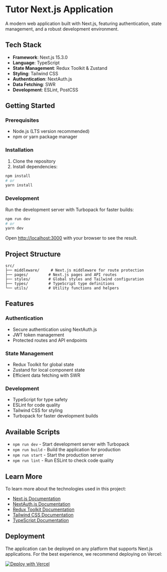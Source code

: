# Tutor Next.js Application

A modern web application built with Next.js, featuring authentication, state management, and a robust development environment.

## Tech Stack

- **Framework**: Next.js 15.3.0
- **Language**: TypeScript
- **State Management**: Redux Toolkit & Zustand
- **Styling**: Tailwind CSS
- **Authentication**: NextAuth.js
- **Data Fetching**: SWR
- **Development**: ESLint, PostCSS

## Getting Started

### Prerequisites

- Node.js (LTS version recommended)
- npm or yarn package manager

### Installation

1. Clone the repository
2. Install dependencies:

```bash
npm install
# or
yarn install
```

### Development

Run the development server with Turbopack for faster builds:

```bash
npm run dev
# or
yarn dev
```

Open [http://localhost:3000](http://localhost:3000) with your browser to see the result.

## Project Structure

```
src/
├── middleware/     # Next.js middleware for route protection
├── pages/         # Next.js pages and API routes
├── styles/        # Global styles and Tailwind configuration
├── types/         # TypeScript type definitions
└── utils/         # Utility functions and helpers
```

## Features

### Authentication

- Secure authentication using NextAuth.js
- JWT token management
- Protected routes and API endpoints

### State Management

- Redux Toolkit for global state
- Zustand for local component state
- Efficient data fetching with SWR

### Development

- TypeScript for type safety
- ESLint for code quality
- Tailwind CSS for styling
- Turbopack for faster development builds

## Available Scripts

- `npm run dev` - Start development server with Turbopack
- `npm run build` - Build the application for production
- `npm run start` - Start the production server
- `npm run lint` - Run ESLint to check code quality

## Learn More

To learn more about the technologies used in this project:

- [Next.js Documentation](https://nextjs.org/docs)
- [NextAuth.js Documentation](https://next-auth.js.org/)
- [Redux Toolkit Documentation](https://redux-toolkit.js.org/)
- [Tailwind CSS Documentation](https://tailwindcss.com/docs)
- [TypeScript Documentation](https://www.typescriptlang.org/docs/)

## Deployment

The application can be deployed on any platform that supports Next.js applications. For the best experience, we recommend deploying on Vercel:

[![Deploy with Vercel](https://vercel.com/button)](https://vercel.com/new/git/external?repository-url=https://github.com/yourusername/tutor-nextjs)

